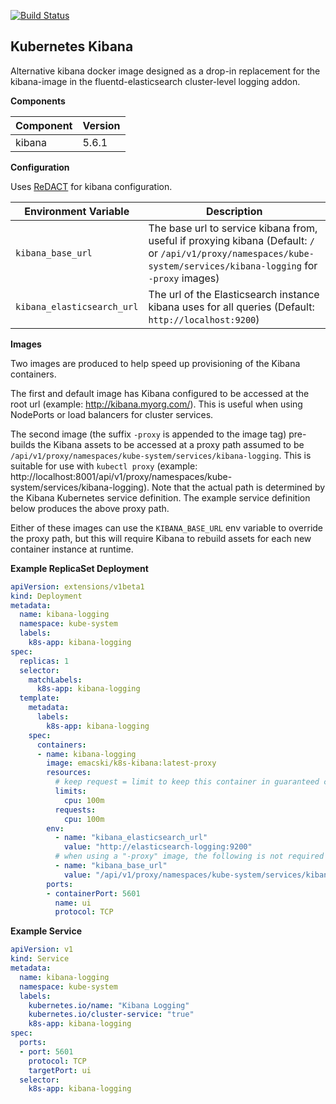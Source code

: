 [![Build Status](https://travis-ci.org/emacski/k8s-kibana.svg?branch=master)](https://travis-ci.org/emacski/k8s-kibana)

Kubernetes Kibana
-----------------

Alternative kibana docker image designed as a drop-in replacement for the kibana-image in the fluentd-elasticsearch cluster-level logging addon.

**Components**

| Component | Version |
| --------- | ------- |
| kibana | 5.6.1 |

**Configuration**

Uses [ReDACT](https://github.com/emacski/redact) for kibana configuration.

| Environment Variable | Description |
| -------------------- | ----------- |
| `kibana_base_url` | The base url to service kibana from, useful if proxying kibana (Default: `/` or `/api/v1/proxy/namespaces/kube-system/services/kibana-logging` for `-proxy` images) |
| `kibana_elasticsearch_url` | The url of the Elasticsearch instance kibana uses for all queries (Default: `http://localhost:9200`) |

**Images**

Two images are produced to help speed up provisioning of the Kibana containers.

The first and default image has Kibana configured to be accessed at the root url (example: http://kibana.myorg.com/). This is useful when using NodePorts or load balancers for cluster services.

The second image (the suffix `-proxy` is appended to the image tag) pre-builds the Kibana assets to be accessed at a proxy path assumed to be `/api/v1/proxy/namespaces/kube-system/services/kibana-logging`. This is suitable for use with `kubectl proxy` (example: http://localhost:8001/api/v1/proxy/namespaces/kube-system/services/kibana-logging). Note that the actual path is determined by the Kibana Kubernetes service definition. The example service definition below produces the above proxy path.

Either of these images can use the `KIBANA_BASE_URL` env variable to override the proxy path, but this will require Kibana to rebuild assets for each new container instance at runtime.

**Example ReplicaSet Deployment**
```yaml
apiVersion: extensions/v1beta1
kind: Deployment
metadata:
  name: kibana-logging
  namespace: kube-system
  labels:
    k8s-app: kibana-logging
spec:
  replicas: 1
  selector:
    matchLabels:
      k8s-app: kibana-logging
  template:
    metadata:
      labels:
        k8s-app: kibana-logging
    spec:
      containers:
      - name: kibana-logging
        image: emacski/k8s-kibana:latest-proxy
        resources:
          # keep request = limit to keep this container in guaranteed class
          limits:
            cpu: 100m
          requests:
            cpu: 100m
        env:
          - name: "kibana_elasticsearch_url"
            value: "http://elasticsearch-logging:9200"
          # when using a "-proxy" image, the following is not required
          - name: "kibana_base_url"
            value: "/api/v1/proxy/namespaces/kube-system/services/kibana-logging"
        ports:
        - containerPort: 5601
          name: ui
          protocol: TCP
```

**Example Service**
```yaml
apiVersion: v1
kind: Service
metadata:
  name: kibana-logging
  namespace: kube-system
  labels:
    kubernetes.io/name: "Kibana Logging"
    kubernetes.io/cluster-service: "true"
    k8s-app: kibana-logging
spec:
  ports:
  - port: 5601
    protocol: TCP
    targetPort: ui
  selector:
    k8s-app: kibana-logging
```
